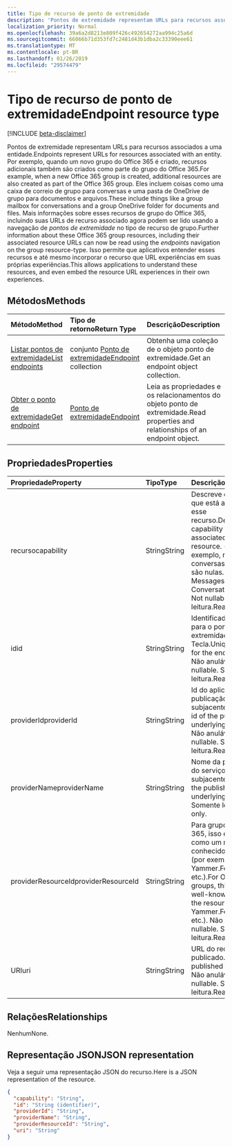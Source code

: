 ```yaml
---
title: Tipo de recurso de ponto de extremidade
description: 'Pontos de extremidade representam URLs para recursos associados a uma entidade.  Por exemplo, quando um novo grupo do Office 365 é criado, recursos adicionais também são criados como parte do grupo do Office 365. Eles incluem coisas como uma caixa de correio de grupo para conversas e uma pasta de OneDrive de grupo para documentos e arquivos. Mais informações sobre esses recursos de grupo do Office 365, incluindo suas URLs de recurso associado agora podem ser lido usando a navegação de *pontos de extremidade* no tipo de recurso de grupo. Isso permite que aplicativos entender esses recursos e até mesmo incorporar o recurso que URL experiências em suas próprias experiências. '
localization_priority: Normal
ms.openlocfilehash: 39a6a2d8213e809f426c492654272aa994c25a6d
ms.sourcegitcommit: 66066b71d353fd7c2481d43b1dba2c33390eee61
ms.translationtype: MT
ms.contentlocale: pt-BR
ms.lasthandoff: 01/26/2019
ms.locfileid: "29574479"
---
```

# <a name="endpoint-resource-type"></a><span data-ttu-id="2fc70-107">Tipo de recurso de ponto de extremidade</span><span class="sxs-lookup"><span data-stu-id="2fc70-107">Endpoint resource type</span></span>

[!INCLUDE [beta-disclaimer](../../includes/beta-disclaimer.md)]

<span data-ttu-id="2fc70-108">Pontos de extremidade representam URLs para recursos associados a uma entidade.</span><span class="sxs-lookup"><span data-stu-id="2fc70-108">Endpoints represent URLs for resources associated with an entity.</span></span>  <span data-ttu-id="2fc70-109">Por exemplo, quando um novo grupo do Office 365 é criado, recursos adicionais também são criados como parte do grupo do Office 365.</span><span class="sxs-lookup"><span data-stu-id="2fc70-109">For example, when a new Office 365 group is created, additional resources are also created as part of the Office 365 group.</span></span> <span data-ttu-id="2fc70-110">Eles incluem coisas como uma caixa de correio de grupo para conversas e uma pasta de OneDrive de grupo para documentos e arquivos.</span><span class="sxs-lookup"><span data-stu-id="2fc70-110">These include things like a group mailbox for conversations and a group OneDrive folder for documents and files.</span></span> <span data-ttu-id="2fc70-111">Mais informações sobre esses recursos de grupo do Office 365, incluindo suas URLs de recurso associado agora podem ser lido usando a navegação de *pontos de extremidade* no tipo de recurso de grupo.</span><span class="sxs-lookup"><span data-stu-id="2fc70-111">Further information about these Office 365 group resources, including their associated resource URLs can now be read using the *endpoints* navigation on the group resource-type.</span></span> <span data-ttu-id="2fc70-112">Isso permite que aplicativos entender esses recursos e até mesmo incorporar o recurso que URL experiências em suas próprias experiências.</span><span class="sxs-lookup"><span data-stu-id="2fc70-112">This allows applications to understand these resources, and even embed the resource URL experiences in their own experiences.</span></span> 

## <a name="methods"></a><span data-ttu-id="2fc70-113">Métodos</span><span class="sxs-lookup"><span data-stu-id="2fc70-113">Methods</span></span>

| <span data-ttu-id="2fc70-114">Método</span><span class="sxs-lookup"><span data-stu-id="2fc70-114">Method</span></span>           | <span data-ttu-id="2fc70-115">Tipo de retorno</span><span class="sxs-lookup"><span data-stu-id="2fc70-115">Return Type</span></span>    |<span data-ttu-id="2fc70-116">Descrição</span><span class="sxs-lookup"><span data-stu-id="2fc70-116">Description</span></span>|
|:---------------|:--------|:----------|
|[<span data-ttu-id="2fc70-117">Listar pontos de extremidade</span><span class="sxs-lookup"><span data-stu-id="2fc70-117">List endpoints</span></span>](../api/group-list-endpoints.md) |<span data-ttu-id="2fc70-118">conjunto [Ponto de extremidade](endpoint.md)</span><span class="sxs-lookup"><span data-stu-id="2fc70-118">[Endpoint](endpoint.md) collection</span></span>| <span data-ttu-id="2fc70-119">Obtenha uma coleção de o objeto ponto de extremidade.</span><span class="sxs-lookup"><span data-stu-id="2fc70-119">Get an endpoint object collection.</span></span> |
|[<span data-ttu-id="2fc70-120">Obter o ponto de extremidade</span><span class="sxs-lookup"><span data-stu-id="2fc70-120">Get endpoint</span></span>](../api/endpoint-get.md) | [<span data-ttu-id="2fc70-121">Ponto de extremidade</span><span class="sxs-lookup"><span data-stu-id="2fc70-121">Endpoint</span></span>](endpoint.md) |<span data-ttu-id="2fc70-122">Leia as propriedades e os relacionamentos do objeto ponto de extremidade.</span><span class="sxs-lookup"><span data-stu-id="2fc70-122">Read properties and relationships of an endpoint object.</span></span>|

## <a name="properties"></a><span data-ttu-id="2fc70-123">Propriedades</span><span class="sxs-lookup"><span data-stu-id="2fc70-123">Properties</span></span>
| <span data-ttu-id="2fc70-124">Propriedade</span><span class="sxs-lookup"><span data-stu-id="2fc70-124">Property</span></span>     | <span data-ttu-id="2fc70-125">Tipo</span><span class="sxs-lookup"><span data-stu-id="2fc70-125">Type</span></span>   |<span data-ttu-id="2fc70-126">Descrição</span><span class="sxs-lookup"><span data-stu-id="2fc70-126">Description</span></span>|
|:---------------|:--------|:----------|
| <span data-ttu-id="2fc70-127">recurso</span><span class="sxs-lookup"><span data-stu-id="2fc70-127">capability</span></span>     | <span data-ttu-id="2fc70-128">String</span><span class="sxs-lookup"><span data-stu-id="2fc70-128">String</span></span>  | <span data-ttu-id="2fc70-129">Descreve o recurso que está associado a esse recurso.</span><span class="sxs-lookup"><span data-stu-id="2fc70-129">Describes the capability that is associated with this resource.</span></span> <span data-ttu-id="2fc70-130">(por exemplo, mensagens, conversas, etc.)  Não são nulas.</span><span class="sxs-lookup"><span data-stu-id="2fc70-130">(e.g. Messages, Conversations, etc.)  Not nullable.</span></span> <span data-ttu-id="2fc70-131">Somente leitura.</span><span class="sxs-lookup"><span data-stu-id="2fc70-131">Read-only.</span></span> |
| <span data-ttu-id="2fc70-132">id</span><span class="sxs-lookup"><span data-stu-id="2fc70-132">id</span></span>             | <span data-ttu-id="2fc70-133">String</span><span class="sxs-lookup"><span data-stu-id="2fc70-133">String</span></span>  | <span data-ttu-id="2fc70-134">Identificador exclusivo para o ponto de extremidade; Tecla.</span><span class="sxs-lookup"><span data-stu-id="2fc70-134">Unique identifier for the endpoint; Key.</span></span> <span data-ttu-id="2fc70-135">Não anulável.</span><span class="sxs-lookup"><span data-stu-id="2fc70-135">Not nullable.</span></span> <span data-ttu-id="2fc70-136">Somente leitura.</span><span class="sxs-lookup"><span data-stu-id="2fc70-136">Read-only.</span></span>|
| <span data-ttu-id="2fc70-137">providerId</span><span class="sxs-lookup"><span data-stu-id="2fc70-137">providerId</span></span>     | <span data-ttu-id="2fc70-138">String</span><span class="sxs-lookup"><span data-stu-id="2fc70-138">String</span></span>  | <span data-ttu-id="2fc70-139">Id do aplicativo de publicação do serviço subjacente.</span><span class="sxs-lookup"><span data-stu-id="2fc70-139">Application id of the publishing underlying service.</span></span> <span data-ttu-id="2fc70-140">Não anulável.</span><span class="sxs-lookup"><span data-stu-id="2fc70-140">Not nullable.</span></span> <span data-ttu-id="2fc70-141">Somente leitura.</span><span class="sxs-lookup"><span data-stu-id="2fc70-141">Read-only.</span></span>|
| <span data-ttu-id="2fc70-142">providerName</span><span class="sxs-lookup"><span data-stu-id="2fc70-142">providerName</span></span>   | <span data-ttu-id="2fc70-143">String</span><span class="sxs-lookup"><span data-stu-id="2fc70-143">String</span></span>  | <span data-ttu-id="2fc70-144">Nome da publicação do serviço subjacente.</span><span class="sxs-lookup"><span data-stu-id="2fc70-144">Name of the publishing underlying service.</span></span> <span data-ttu-id="2fc70-145">Somente leitura.</span><span class="sxs-lookup"><span data-stu-id="2fc70-145">Read-only.</span></span>|
| <span data-ttu-id="2fc70-146">providerResourceId</span><span class="sxs-lookup"><span data-stu-id="2fc70-146">providerResourceId</span></span>|<span data-ttu-id="2fc70-147">String</span><span class="sxs-lookup"><span data-stu-id="2fc70-147">String</span></span>| <span data-ttu-id="2fc70-148">Para grupos do Office 365, isso é definido como um nome conhecido do recurso (por exemplo, Yammer.FeedURL etc.).</span><span class="sxs-lookup"><span data-stu-id="2fc70-148">For Office 365 groups, this is set to a well-known name for the resource (e.g. Yammer.FeedURL etc.).</span></span> <span data-ttu-id="2fc70-149">Não anulável.</span><span class="sxs-lookup"><span data-stu-id="2fc70-149">Not nullable.</span></span> <span data-ttu-id="2fc70-150">Somente leitura.</span><span class="sxs-lookup"><span data-stu-id="2fc70-150">Read-only.</span></span>|
| <span data-ttu-id="2fc70-151">URI</span><span class="sxs-lookup"><span data-stu-id="2fc70-151">uri</span></span>            | <span data-ttu-id="2fc70-152">String</span><span class="sxs-lookup"><span data-stu-id="2fc70-152">String</span></span>  | <span data-ttu-id="2fc70-153">URL do recurso publicado.</span><span class="sxs-lookup"><span data-stu-id="2fc70-153">URL of the published resource.</span></span> <span data-ttu-id="2fc70-154">Não anulável.</span><span class="sxs-lookup"><span data-stu-id="2fc70-154">Not nullable.</span></span> <span data-ttu-id="2fc70-155">Somente leitura.</span><span class="sxs-lookup"><span data-stu-id="2fc70-155">Read-only.</span></span>|

## <a name="relationships"></a><span data-ttu-id="2fc70-156">Relações</span><span class="sxs-lookup"><span data-stu-id="2fc70-156">Relationships</span></span>

<span data-ttu-id="2fc70-157">Nenhum</span><span class="sxs-lookup"><span data-stu-id="2fc70-157">None.</span></span>


## <a name="json-representation"></a><span data-ttu-id="2fc70-158">Representação JSON</span><span class="sxs-lookup"><span data-stu-id="2fc70-158">JSON representation</span></span>
<span data-ttu-id="2fc70-159">Veja a seguir uma representação JSON do recurso.</span><span class="sxs-lookup"><span data-stu-id="2fc70-159">Here is a JSON representation of the resource.</span></span>

<!-- {
  "blockType": "resource",
  "optionalProperties": [

  ],
  "@odata.type": "microsoft.graph.endpoint"
}-->

```json
{
  "capability": "String",
  "id": "String (identifier)",
  "providerId": "String",
  "providerName": "String",
  "providerResourceId": "String",
  "uri": "String"
}

```

<!-- uuid: 8fcb5dbc-d5aa-4681-8e31-b001d5168d79
2015-10-25 14:57:30 UTC -->
<!--
{
  "type": "#page.annotation",
  "description": "Endpoint resource",
  "keywords": "",
  "section": "documentation",
  "tocPath": "",
  "suppressions": [
    "Error: /api-reference/beta/resources/endpoint.md:\r\n      Exception processing links.\r\n    System.ArgumentException: Link Definition was null. Link text: !INCLUDE [beta-disclaimer](../../includes/beta-disclaimer.md)\r\n      at ApiDoctor.Validation.DocFile.get_LinkDestinations()\r\n      at ApiDoctor.Validation.DocSet.ValidateLinks(Boolean includeWarnings, String[] relativePathForFiles, IssueLogger issues, Boolean requireFilenameCaseMatch, Boolean printOrphanedFiles)"
  ]
}
-->
